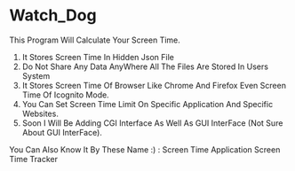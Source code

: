 # Watch_Dog
This Program Will Calculate Your Screen Time.

1. It Stores Screen Time In Hidden Json File
2. Do Not Share Any Data AnyWhere All The Files Are Stored In Users System 
3. It Stores Screen Time Of Browser Like Chrome And Firefox Even Screen Time Of Icognito Mode.
4. You Can Set Screen Time Limit  On Specific Application And Specific Websites.
5. Soon I Will Be Adding CGI Interface As Well As GUI InterFace (Not Sure About GUI InterFace).

You Can Also Know It By These Name :) :
Screen Time Application
Screen Time Tracker 
